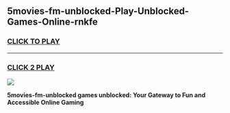 
## 5movies-fm-unblocked-Play-Unblocked-Games-Online-rnkfe
<h3>
<a href="https://premium76.site?title=5movies-fm-unblocked&ref=25A">CLICK TO PLAY</a></h3>
<hr>

<h3>
<a href="https://premium76.site?title=5movies-fm-unblocked&ref=25A">CLICK 2 PLAY</a>
  
</h3>

<a href="https://premium76.site?title=5movies-fm-unblocked&ref=25A"><img src="https://clearcache.store/games.png"></a>


**5movies-fm-unblocked games unblocked: Your Gateway to Fun and Accessible Online Gaming**

